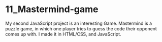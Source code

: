 # 11_Mastermind-game
My second JavaScript project is an interesting Game. Mastermind is a puzzle game, in which one player tries to guess the code their opponent comes up with. I made it in HTML/CSS, and JavaScript.
